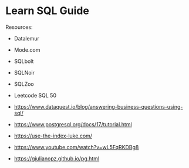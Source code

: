 # Learn SQL Guide

Resources:

- Datalemur
- Mode.com
- SQLbolt
- SQLNoir
- SQLZoo
- Leetcode SQL 50

- https://www.dataquest.io/blog/answering-business-questions-using-sql/
- https://www.postgresql.org/docs/17/tutorial.html
- https://use-the-index-luke.com/
- https://www.youtube.com/watch?v=wL5FqRKDBg8
- https://giulianopz.github.io/pg.html
